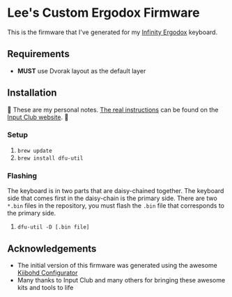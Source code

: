 # Lee's Custom Ergodox Firmware

This is the firmware that I've generated for my [Infinity Ergodox][ergodox] keyboard.

## Requirements

* **MUST** use Dvorak layout as the default layer

## Installation

:rotating_light: These are my personal notes. [The real instructions][instructions] can be found on the [Input Club website][input-club]. :rotating_light:

### Setup

1. `brew update`
1. `brew install dfu-util`

### Flashing

The keyboard is in two parts that are daisy-chained together. The keyboard side that comes first in the daisy-chain is the primary side. There are two `*.bin` files in the repository, you must flash the `.bin` file that corresponds to the primary side.

1. `dfu-util -D [.bin file]`

## Acknowledgements

* The initial version of this firmware was generated using the awesome [Kiibohd Configurator][configurator]
* Many thanks to Input Club and many others for bringing these awesome kits and tools to life

[configurator]: https://input.club/configurator
[ergodox]: https://input.club/devices/infinity-ergodox
[input-club]: https://input.club/
[instructions]: https://github.com/kiibohd/controller/wiki/Loading-DFU-Firmware
